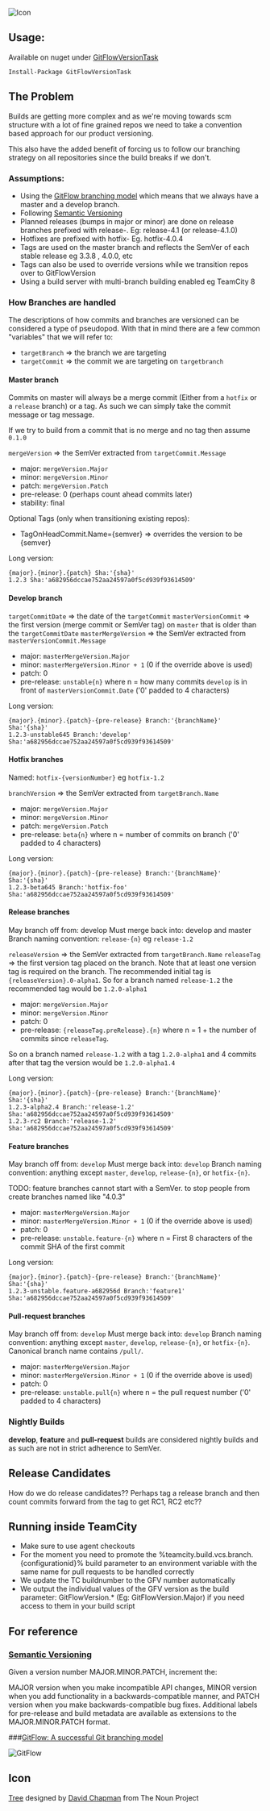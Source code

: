 ![Icon](https://raw.github.com/Particular/GitFlowVersion/master/Icons/package_icon.png)

## Usage:

Available on nuget under [GitFlowVersionTask](https://www.nuget.org/packages/GitFlowVersionTask/)

    Install-Package GitFlowVersionTask

## The Problem

Builds are getting more complex and as we're moving towards scm structure with a lot of fine grained repos we need to take a convention based approach for our product versioning.

This also have the added benefit of forcing us to follow our branching strategy on all repositories since the build breaks if we don't.

### Assumptions:

* Using the [GitFlow branching model](http://nvie.com/git-model/) which means that we always have a master and a develop branch.
* Following [Semantic Versioning](http://semver.org/)
* Planned releases (bumps in major or minor) are done on release branches prefixed with release-. Eg: release-4.1 (or release-4.1.0)
* Hotfixes are prefixed with hotfix- Eg. hotfix-4.0.4
* Tags are used on the master branch and reflects the SemVer of each stable release eg 3.3.8 , 4.0.0, etc
* Tags can also be used to override versions while we transition repos over to GitFlowVersion
* Using a build server with multi-branch building enabled eg TeamCity 8

### How Branches are handled

The descriptions of how commits and branches are versioned can be considered a type of pseudopod. With that in mind there are a few common "variables" that we will refer to:

* `targetBranch` => the branch we are targeting
* `targetCommit` => the commit we are targeting on `targetbranch`

#### Master branch

Commits on master will always be a merge commit (Either from a `hotfix` or a `release` branch) or a tag. As such we can simply take the commit message or tag message.

If we try to build from a commit that is no merge and no tag then assume `0.1.0`

`mergeVersion` => the SemVer extracted from `targetCommit.Message`  
 
* major: `mergeVersion.Major`
* minor: `mergeVersion.Minor`
* patch: `mergeVersion.Patch`
* pre-release: 0 (perhaps count ahead commits later)
* stability: final

Optional Tags (only when transitioning existing repos): 
* TagOnHeadCommit.Name={semver} => overrides the version to be {semver} 

Long version:  

    {major}.{minor}.{patch} Sha:'{sha}'
    1.2.3 Sha:'a682956dccae752aa24597a0f5cd939f93614509'

#### Develop branch

`targetCommitDate` => the date of the `targetCommit`
`masterVersionCommit` => the first version (merge commit or SemVer tag) on `master` that is older than the `targetCommitDate`
`masterMergeVersion` => the SemVer extracted from `masterVersionCommit.Message`  

* major: `masterMergeVersion.Major`
* minor: `masterMergeVersion.Minor + 1` (0 if the override above is used)
* patch: 0
* pre-release: `unstable{n}` where n = how many commits `develop` is in front of `masterVersionCommit.Date` ('0' padded to 4 characters)

Long version:  

    {major}.{minor}.{patch}-{pre-release} Branch:'{branchName}' Sha:'{sha}'
    1.2.3-unstable645 Branch:'develop' Sha:'a682956dccae752aa24597a0f5cd939f93614509'

#### Hotfix branches

Named: `hotfix-{versionNumber}` eg `hotfix-1.2`

`branchVersion` => the SemVer extracted from `targetBranch.Name`  

* major: `mergeVersion.Major`
* minor: `mergeVersion.Minor`
* patch: `mergeVersion.Patch`
* pre-release: `beta{n}` where n = number of commits on branch  ('0' padded to 4 characters)

Long version:  

    {major}.{minor}.{patch}-{pre-release} Branch:'{branchName}' Sha:'{sha}'
    1.2.3-beta645 Branch:'hotfix-foo' Sha:'a682956dccae752aa24597a0f5cd939f93614509'

#### Release branches

May branch off from: develop
Must merge back into: develop and master
Branch naming convention: `release-{n}` eg `release-1.2`

`releaseVersion` => the SemVer extracted from `targetBranch.Name`
`releaseTag` => the first version tag placed on the branch. Note that at least one version tag is required on the branch. The recommended initial tag is `{releaseVersion}.0-alpha1`. So for a branch named `release-1.2` the recommended tag would be `1.2.0-alpha1`

* major: `mergeVersion.Major`
* minor: `mergeVersion.Minor`
* patch: 0
* pre-release: `{releaseTag.preRelease}.{n}` where n = 1 + the number of commits since `releaseTag`. 

So on a branch named `release-1.2` with a tag `1.2.0-alpha1` and 4 commits after that tag the version would be `1.2.0-alpha1.4`
 
Long version:  

    {major}.{minor}.{patch}-{pre-release} Branch:'{branchName}' Sha:'{sha}'
    1.2.3-alpha2.4 Branch:'release-1.2' Sha:'a682956dccae752aa24597a0f5cd939f93614509'
    1.2.3-rc2 Branch:'release-1.2' Sha:'a682956dccae752aa24597a0f5cd939f93614509'

#### Feature  branches

May branch off from: `develop`
Must merge back into: `develop`
Branch naming convention: anything except `master`, `develop`, `release-{n}`, or `hotfix-{n}`.

TODO: feature branches cannot start with a SemVer. to stop people from create branches named like "4.0.3"

* major: `masterMergeVersion.Major`
* minor: `masterMergeVersion.Minor + 1` (0 if the override above is used)
* patch: 0
* pre-release: `unstable.feature-{n}` where n = First 8 characters of the commit SHA of the first commit


Long version:  

    {major}.{minor}.{patch}-{pre-release} Branch:'{branchName}' Sha:'{sha}'
    1.2.3-unstable.feature-a682956d Branch:'feature1' Sha:'a682956dccae752aa24597a0f5cd939f93614509'

#### Pull-request  branches

May branch off from: `develop`
Must merge back into: `develop`
Branch naming convention: anything except `master`, `develop`, `release-{n}`, or `hotfix-{n}`. Canonical branch name contains `/pull/`.

* major: `masterMergeVersion.Major`
* minor: `masterMergeVersion.Minor + 1` (0 if the override above is used)
* patch: 0
* pre-release: `unstable.pull{n}` where n = the pull request number  ('0' padded to 4 characters)

### Nightly Builds

**develop**, **feature** and **pull-request** builds are considered nightly builds and as such are not in strict adherence to SemVer. 

## Release Candidates

How do we do release candidates?? Perhaps  tag a release branch and then count commits forward from the tag to get RC1, RC2 etc??

## Running inside TeamCity

* Make sure to use agent checkouts
* For the moment you need to promote the %teamcity.build.vcs.branch.{configurationid}% build parameter to an environment variable with the same name for pull requests to be handled correctly
* We update the TC buildnumber to the GFV number automatically
* We output the individual values of the GFV version as the build parameter: GitFlowVersion.* (Eg: GitFlowVersion.Major) if you need access to them in your build script 


## For reference

### [Semantic Versioning](http://semver.org/)

Given a version number MAJOR.MINOR.PATCH, increment the:

MAJOR version when you make incompatible API changes,
MINOR version when you add functionality in a backwards-compatible manner, and
PATCH version when you make backwards-compatible bug fixes.
Additional labels for pre-release and build metadata are available as extensions to the MAJOR.MINOR.PATCH format.
 
###[GitFlow: A successful Git branching model](http://nvie.com/git-model/)
 
![GitFlow](http://nvie.com/img/2009/12/Screen-shot-2009-12-24-at-11.32.03.png)

## Icon

<a href="http://thenounproject.com/noun/tree/#icon-No13389" target="_blank">Tree</a> designed by <a href="http://thenounproject.com/david.chapman" target="_blank">David Chapman</a> from The Noun Project
